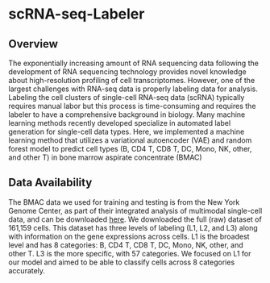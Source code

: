 # scRNA-seq-Labeler

## Overview

The exponentially increasing amount of RNA sequencing data following the development of RNA sequencing technology provides novel knowledge about high-resolution profiling of cell transcriptomes. However, one of the largest challenges with RNA-seq data is properly labeling data for analysis. Labeling the cell clusters of single-cell RNA-seq data (scRNA) typically requires manual labor but this process is time-consuming and requires the labeler to have a comprehensive background in biology. Many machine learning methods recently developed specialize in automated label generation for single-cell data types. Here, we implemented a machine learning method that utilizes a variational autoencoder (VAE) and random forest model to predict cell types (B, CD4 T, CD8 T, DC, Mono, NK, other, and other T) in bone marrow aspirate concentrate (BMAC)

## Data Availability

The BMAC data we used for training and testing is from the New York Genome Center, as part of their integrated analysis of multimodal single-cell data, and can be downloaded [here](https://atlas.fredhutch.org/nygc/multimodal-pbmc/). We downloaded the full (raw) dataset of 161,159 cells. This dataset has three levels of labeling (L1, L2, and L3) along with information on the gene expressions across cells. L1 is the broadest level and has 8 categories: B, CD4 T, CD8 T, DC, Mono, NK, other, and other T. L3 is the more specific, with 57 categories. We focused on L1 for our model and aimed to be able to classify cells across 8 categories accurately. 
